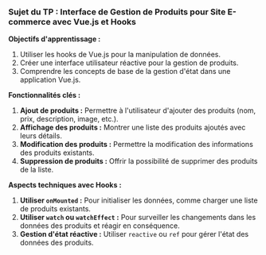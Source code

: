 ### Sujet du TP : Interface de Gestion de Produits pour Site E-commerce avec Vue.js et Hooks

**Objectifs d'apprentissage :**
1. Utiliser les hooks de Vue.js pour la manipulation de données.
2. Créer une interface utilisateur réactive pour la gestion de produits.
3. Comprendre les concepts de base de la gestion d'état dans une application Vue.js.

**Fonctionnalités clés :**
1. **Ajout de produits :** Permettre à l'utilisateur d'ajouter des produits (nom, prix, description, image, etc.).
2. **Affichage des produits :** Montrer une liste des produits ajoutés avec leurs détails.
3. **Modification des produits :** Permettre la modification des informations des produits existants.
4. **Suppression de produits :** Offrir la possibilité de supprimer des produits de la liste.

**Aspects techniques avec Hooks :**
1. **Utiliser `onMounted` :** Pour initialiser les données, comme charger une liste de produits existants.
2. **Utiliser `watch` ou `watchEffect` :** Pour surveiller les changements dans les données des produits et réagir en conséquence.
3. **Gestion d'état réactive :** Utiliser `reactive` ou `ref` pour gérer l'état des données des produits.

